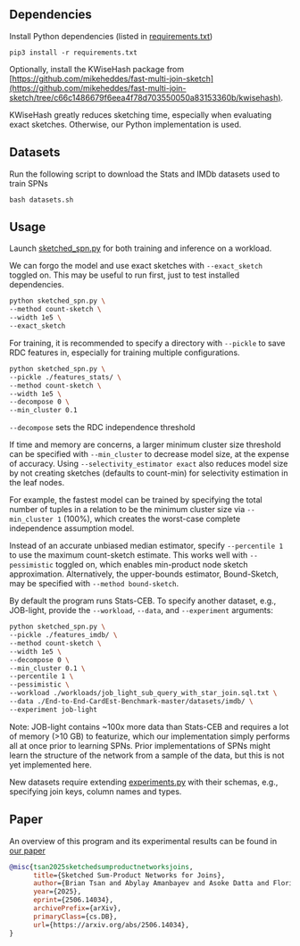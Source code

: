 <meta name="robots" content="noindex">

## Dependencies

Install Python dependencies (listed in [requirements.txt](/requirements.txt))
```
pip3 install -r requirements.txt
```

Optionally, install the KWiseHash package from [https://github.com/mikeheddes/fast-multi-join-sketch](https://github.com/mikeheddes/fast-multi-join-sketch/tree/c66c1486679f6eea4f78d703550050a83153360b/kwisehash).

KWiseHash greatly reduces sketching time, especially when evaluating exact sketches. Otherwise, our Python implementation is used.

## Datasets

Run the following script to download the Stats and IMDb datasets used to train SPNs

```
bash datasets.sh
```

## Usage

Launch [sketched_spn.py](/sketched_spn.py) for both training and inference on a workload.

We can forgo the model and use exact sketches with `--exact_sketch` toggled on.
This may be useful to run first, just to test installed dependencies.

```bash
python sketched_spn.py \
--method count-sketch \
--width 1e5 \
--exact_sketch
```

For training, it is recommended to specify a directory with `--pickle` to save RDC features in, especially for training multiple configurations. 
```bash
python sketched_spn.py \
--pickle ./features_stats/ \
--method count-sketch \
--width 1e5 \
--decompose 0 \
--min_cluster 0.1 
```

`--decompose` sets the RDC independence threshold

If time and memory are concerns, a larger minimum cluster size threshold can be specified with `--min_cluster` to decrease model size, at the expense of accuracy.
Using `--selectivity_estimator exact` also reduces model size by not creating sketches (defaults to count-min) for selectivity estimation in the leaf nodes.

For example, the fastest model can be trained by specifying the total number of tuples in a relation to be the minimum cluster size via `--min_cluster 1` (100%), which creates the worst-case complete independence assumption model.

Instead of an accurate unbiased median estimator, specify `--percentile 1` to use the maximum count-sketch estimate.
This works well with `--pessimistic` toggled on, which enables min-product node sketch approximation.
Alternatively, the upper-bounds estimator, Bound-Sketch, may be specified with `--method bound-sketch`. 

By default the program runs Stats-CEB. To specify another dataset, e.g., JOB-light, provide the `--workload`, `--data`, and `--experiment` arguments:
```bash
python sketched_spn.py \
--pickle ./features_imdb/ \
--method count-sketch \
--width 1e5 \
--decompose 0 \
--min_cluster 0.1 \
--percentile 1 \
--pessimistic \
--workload ./workloads/job_light_sub_query_with_star_join.sql.txt \
--data ./End-to-End-CardEst-Benchmark-master/datasets/imdb/ \
--experiment job-light
```
Note: JOB-light contains ~100x more data than Stats-CEB and requires a lot of memory (>10 GB) to featurize, which our implementation simply performs all at once prior to learning SPNs. Prior implementations of SPNs might learn the structure of the network from a sample of the data, but this is not yet implemented here. 

New datasets require extending [experiments.py](/experiments.py) with their schemas, e.g., specifying join keys, column names and types.

## Paper

An overview of this program and its experimental results can be found in [our paper](https://www.arxiv.org/abs/2506.14034)

```bibtex
@misc{tsan2025sketchedsumproductnetworksjoins,
      title={Sketched Sum-Product Networks for Joins}, 
      author={Brian Tsan and Abylay Amanbayev and Asoke Datta and Florin Rusu},
      year={2025},
      eprint={2506.14034},
      archivePrefix={arXiv},
      primaryClass={cs.DB},
      url={https://arxiv.org/abs/2506.14034}, 
}
```